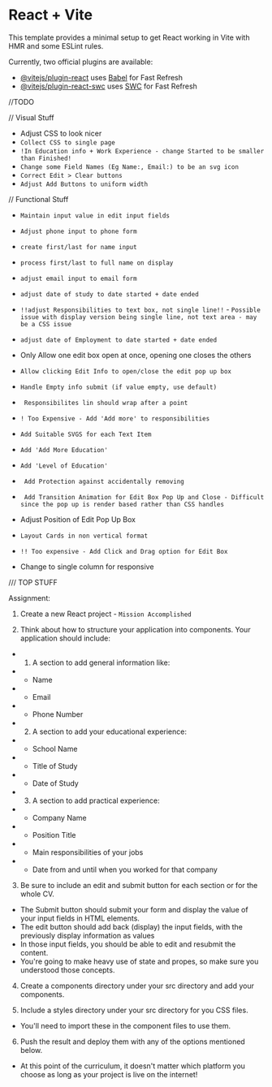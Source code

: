 # React + Vite

This template provides a minimal setup to get React working in Vite with HMR and some ESLint rules.

Currently, two official plugins are available:

- [@vitejs/plugin-react](https://github.com/vitejs/vite-plugin-react/blob/main/packages/plugin-react/README.md) uses [Babel](https://babeljs.io/) for Fast Refresh
- [@vitejs/plugin-react-swc](https://github.com/vitejs/vite-plugin-react-swc) uses [SWC](https://swc.rs/) for Fast Refresh

//TODO

// Visual Stuff
- Adjust CSS to look nicer
- ``Collect CSS to single page``
- ``!In Education info + Work Experience - change Started to be smaller than Finished!``
- ``Change some Field Names (Eg Name:, Email:) to be an svg icon ``
- ``Correct Edit > Clear buttons``
- ``Adjust Add Buttons to uniform width``

// Functional Stuff
- ``Maintain input value in edit input fields``
- ``Adjust phone input to phone form``
- ``create first/last for name input``
- ``process first/last to full name on display``
- ``adjust email input to email form``

- ``adjust date of study to date started + date ended``

- ``!!adjust Responsibilities to text box, not single line!!`` - ``Possible issue with display version being single line, not text area - may be a CSS issue``
- ``adjust date of Employment to date started + date ended``


- Only Allow one edit box open at once, opening one closes the others
- ``Allow clicking Edit Info to open/close the edit pop up box``

- ``Handle Empty info submit (if value empty, use default)``
- `` Responsibilites lin should wrap after a point``
- ``! Too Expensive - Add 'Add more' to responsibilities``
- ``Add Suitable SVGS for each Text Item``
- ``Add 'Add More Education'``
- ``Add 'Level of Education'``
- `` Add Protection against accidentally removing``
- `` Add Transition Animation for Edit Box Pop Up and Close - Difficult since the pop up is render based rather than CSS handles``
- Adjust Position of Edit Pop Up Box
- ``Layout Cards in non vertical format``
- ``!! Too expensive - Add Click and Drag option for Edit Box``
- Change to single column for responsive




/// TOP STUFF

Assignment:

1. Create a new React project - ``Mission Accomplished``

2. Think about how to structure your application into components. Your application should include:

- 1. A section to add general information like:
- - Name
- - Email
- - Phone Number

- 2. A section to add your educational experience:
- - School Name
- - Title of Study
- - Date of Study

- 3. A section to add practical experience:
- - Company Name
- - Position Title
- - Main responsibilities of your jobs
- - Date from and until when you worked for that company

3. Be sure to include an edit and submit button for each section or for the whole CV.
- The Submit button should submit your form and display the value of your input fields in HTML elements.
- The edit button should add back (display) the input fields, with the previously display information as values
- In those input fields, you should be able to edit and resubmit the content.
- You're going to make heavy use of state and propes, so make sure you understood those concepts.

4. Create a components directory under your src directory and add your components.

5. Include a styles directory under your src directory for you CSS files.
- You'll need to import these in the component files to use them.

6. Push the result and deploy them with any of the options mentioned below.
- At this point of the curriculum, it doesn't matter which platform you choose as long as your project is live on the internet!

